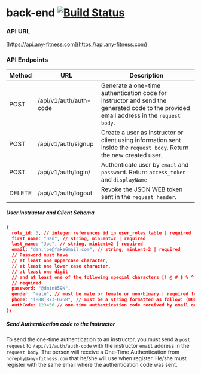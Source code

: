 # back-end [![Build Status](https://travis-ci.com/BW-Anywhere-Fitness-1/back-end.svg?branch=dev)](https://travis-ci.com/BW-Anywhere-Fitness-1/back-end)

### API URL

[https://api.any-fitness.com](https://api.any-fitness.com)

### API Endpoints

| Method | URL                    | Description                                                                                                                             |
| ------ | ---------------------- | --------------------------------------------------------------------------------------------------------------------------------------- |
| POST   | /api/v1/auth/auth-code | Generate a one-time authentication code for instructor and send the generated code to the provided email address in the `request body`. |
| POST   | /api/v1/auth/signup    | Create a user as instructor or client using information sent inside the `request body`. Return the new created user.                    |
| POST   | /api/v1/auth/login/    | Authenticate user by `email` and `password`. Return `access_token` and `displayName`                                                    |
| DELETE | /api/v1/auth/logout    | Revoke the JSON WEB token sent in the `request header`.                                                                                 |

##### User Instructor and Client Schema

```json
{
  role_id: 3, // integer references id in user_roles table | required
  first_name: "Dan", // string, minLent=2 | required
  last_name: "Joe", // string, minLent=2 | required
  email: "dan.joe@fakeGmail.com", // string, minLent=2 | required
  // Password must have
  // at least one uppercase character,
  // at least one lower case character,
  // at least one digit
  // and at least one of the following special characters [! @ # $ % ^ & *]
  // required
  password: "@dmin859N",
  gender: "male", // must be male or female or non-binary | required for instructor not for client
  phone: "(888)873-0768", // must be a string formatted as follow: (000)000-0000 | required for instructor not for client
  authCode: 123456 // one-time authentication code received by email only for instructor users.
};
```

##### Send Authentication code to the Instructor

To send the one-time authentication to an instructor, you must send a `post request` to `/api/v1/auth/auth-code` with the instructor `email` address in the `request body`. The person will receive a One-Time Authentication from `noreply@any-fitness.com` that he/she will use when register. He/she must register with the same email where the authentication code was sent.
